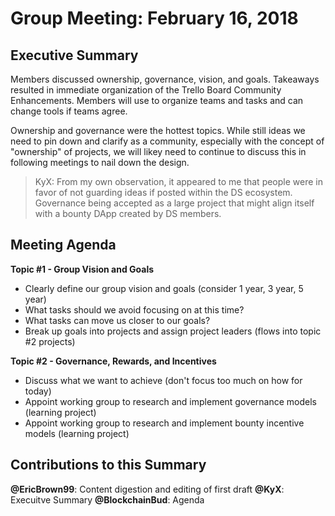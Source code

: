 # Group Meeting: February 16, 2018

## Executive Summary
Members discussed ownership, governance, vision, and goals. Takeaways resulted in immediate organization of the Trello Board Community Enhancements. Members will use to organize teams and tasks and can change tools if teams agree.

Ownership and governance were the hottest topics. While still ideas we need to pin down and clarify as a community, especially with the concept of "ownership" of projects, we will likey need to continue to discuss this in following meetings to nail down the design.

> KyX:
> From my own observation, it appeared to me that people were in favor of not guarding ideas if posted within the DS  ecosystem. Governance being accepted as a large project that might align itself with a bounty DApp created by DS members.  

## Meeting Agenda

**Topic #1 - Group Vision and Goals**
- Clearly define our group vision and goals (consider 1 year, 3 year, 5 year)
- What tasks should we avoid focusing on at this time?
- What tasks can move us closer to our goals?
- Break up goals into projects and assign project leaders (flows into topic #2 projects)

**Topic #2 - Governance, Rewards, and Incentives**
- Discuss what we want to achieve (don't focus too much on how for today)
- Appoint working group to research and implement governance models (learning project)
- Appoint working group to research and implement bounty incentive models (learning project)

## Contributions to this Summary

__@EricBrown99__: Content digestion and editing of first draft
__@KyX__: Execuitve Summary
__@BlockchainBud__: Agenda
